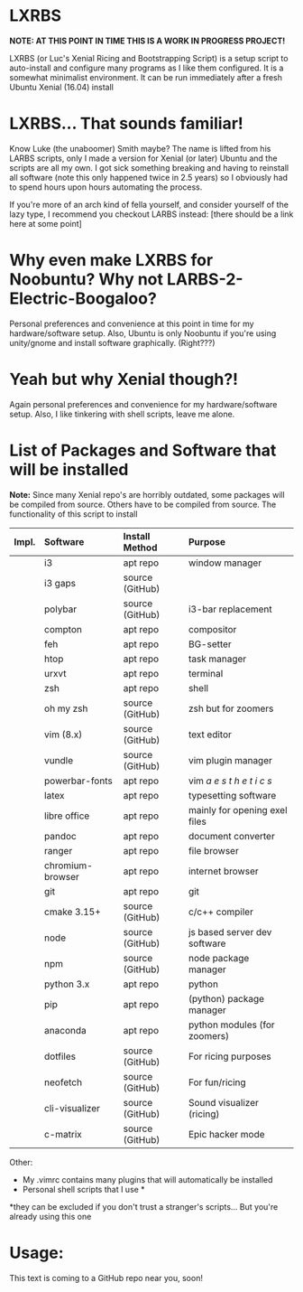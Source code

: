# LXRBS

**NOTE: AT THIS POINT IN TIME THIS IS A WORK IN PROGRESS PROJECT!**

LXRBS (or Luc's Xenial Ricing and Bootstrapping Script) is a setup script
to auto-install and configure many programs as I like them configured. It
is a somewhat minimalist environment. It can be run immediately after
a fresh Ubuntu Xenial (16.04) install

# LXRBS... That sounds familiar!
Know Luke (the unaboomer) Smith maybe? The name is lifted from his LARBS
scripts, only I made a version for Xenial (or later) Ubuntu and the scripts
are all my own. I got sick something breaking and having to reinstall
all software (note this only happened twice in 2.5 years) so I obviously had
to spend hours upon hours automating the process.

If you're more of an arch kind of fella yourself, and consider yourself of
the lazy type, I recommend you checkout LARBS instead: 
[there should be a link here at some point]

# Why even make LXRBS for Noobuntu? Why not LARBS-2-Electric-Boogaloo?
Personal preferences and convenience at this point in time for my 
hardware/software setup. Also, Ubuntu is only Noobuntu if you're using 
unity/gnome and install software graphically. (Right???)

# Yeah but why Xenial though?!
Again personal preferences and convenience for my hardware/software setup.
Also, I like tinkering with shell scripts, leave me alone.

# List of Packages and Software that will be installed
**Note:** 
Since many Xenial repo's are horribly outdated, some packages will be
compiled from source. Others have to be compiled from source.
The functionality of this script to install 

|Impl. | Software        | Install Method    | Purpose                      |
|-----:|:----------------|:------------------|:-----------------------------|
|      | i3              | apt repo          | window manager               |
|      | i3 gaps         | source (GitHub)   |                              |
|      | polybar         | source (GitHub)   | i3-bar replacement           |
|      | compton         | apt repo          | compositor                   |
|      | feh             | apt repo          | BG-setter                    |
|      | htop            | apt repo          | task manager                 |
|      | urxvt           | apt repo          | terminal                     |
|      | zsh             | apt repo          | shell                        |
|      | oh my zsh       | source (GitHub)   | zsh but for zoomers          |
|      | vim (8.x)       | source (GitHub)   | text editor                  |
|      | vundle          | source (GitHub)   | vim plugin manager           |
|      | powerbar-fonts  | apt repo          | vim *a e s t h e t i c s*    |
|      | latex           | apt repo          | typesetting software         |
|      | libre office    | apt repo          | mainly for opening exel files|
|      | pandoc          | apt repo          | document converter           |
|      | ranger          | apt repo          | file browser                 |
|      | chromium-browser| apt repo          | internet browser             |
|      | git             | apt repo          | git                          |
|      | cmake 3.15+     | source (GitHub)   | c/c++ compiler               |
|      | node            | source (GitHub)   | js based server dev software |
|      | npm             | source (GitHub)   | node package manager         |
|      | python 3.x      | apt repo          | python                       |
|      | pip             | apt repo          | (python) package manager     |
|      | anaconda        | apt repo          | python modules (for zoomers) |
|      | dotfiles        | source (GitHub)   | For ricing purposes          |
|      | neofetch        | source (GitHub)   | For fun/ricing               |
|      | cli-visualizer  | source (GitHub)   | Sound visualizer (ricing)    |
|      | c-matrix        | source (GitHub)   | Epic hacker mode             |

Other:
+ My .vimrc contains many plugins that will automatically be installed
+ Personal shell scripts that I use \*  

\*they can be excluded if you don't trust a stranger's scripts... But you're already using this one

# Usage:
This text is coming to a GitHub repo near you, soon!

